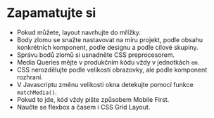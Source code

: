 # Zapamatujte si

- Pokud můžete, layout navrhujte do mřížky.
- Body zlomu se snažte nastavovat na míru projekt, podle obsahu konkrétních komponent, podle designu a podle cílové skupiny.
- Správu bodů zlomů si usnadněte CSS preprocesorem.
- Media Queries mějte v produkčním kódu vždy v jednotkách `em`.
- CSS nerozdělujte podle velikostí obrazovky, ale podle komponent rozhraní.
- V Javascriptu změnu velikosti okna detekujte pomocí funkce `matchMedia()`.
- Pokud to jde, kód vždy pište způsobem Mobile First.
- Naučte se flexbox a časem i CSS Grid Layout.
